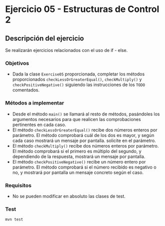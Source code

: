 # Ejercicio 05 - Estructuras de Control 2
## Descripción del ejercicio
Se realizarán ejercicios relacionados con el uso de if - else.

### Objetivos
* Dada la clase ``Exercise05`` proporcionada, completar los métodos proporcionados ``checkLessOrGreaterEqual()``, ``checkMultiply()`` y 
  ``checkPositiveNegative()`` siguiendo las instrucciones de los ``TODO`` comentados.

### Métodos a implementar
* Desde el método ``main()`` se llamará al resto de métodos, pasándoles los argumentos necesarios para que realicen las comprobaciones 
  pertinentes en cada caso.
* El método ``checkLessOrGreaterEqual()`` recibe dos números enteros por parámetro. El método comprobará cuál de los dos es mayor, y 
  según cada caso mostrará un mensaje por pantalla.
  solicite en el parámetro.
* El método ``checkMultiply()`` recibe dos números enteros por parámetro. El método comprobará si el primero es múltiplo del segundo, y 
  dependiendo de la respuesta, mostrará un mensaje por pantalla.
* El método ``checkPositiveNegative()`` recibe un número entero por parámetro. El método comprobará si el número recibido es negativo o 
  no, y mostrará por pantalla un mensaje concreto según el caso.

### Requisitos
* No se pueden modificar en absoluto las clases de test.

### Test

```
mvn test
```
